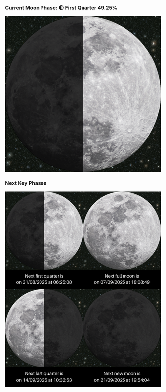 ### Current Moon Phase: 🌓 First Quarter 49.25%
![Moon Phase](moonphase.png)
### Next Key Phases
![Gallery](gallery.png)